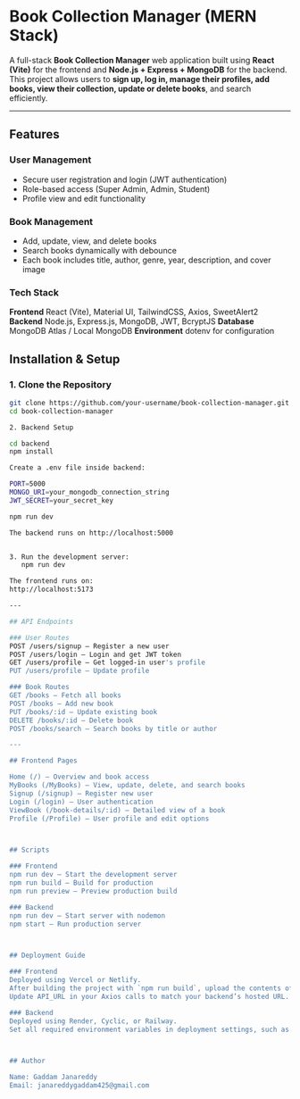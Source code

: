 #  Book Collection Manager (MERN Stack)

A full-stack **Book Collection Manager** web application built using **React (Vite)** for the frontend and **Node.js + Express + MongoDB** for the backend.  
This project allows users to **sign up, log in, manage their profiles, add books, view their collection, update or delete books**, and search efficiently.

---

##  Features

###  User Management
- Secure user registration and login (JWT authentication)
- Role-based access (Super Admin, Admin, Student)
- Profile view and edit functionality

###  Book Management
- Add, update, view, and delete books
- Search books dynamically with debounce
- Each book includes title, author, genre, year, description, and cover image

###  Tech Stack

 **Frontend**      React (Vite), Material UI, TailwindCSS, Axios, SweetAlert2 
 **Backend**       Node.js, Express.js, MongoDB, JWT, BcryptJS 
 **Database**      MongoDB Atlas / Local MongoDB 
 **Environment**   dotenv for configuration 



##  Installation & Setup

###  1. Clone the Repository
```bash
git clone https://github.com/your-username/book-collection-manager.git
cd book-collection-manager

2. Backend Setup

cd backend
npm install

Create a .env file inside backend:

PORT=5000
MONGO_URI=your_mongodb_connection_string
JWT_SECRET=your_secret_key

npm run dev

The backend runs on http://localhost:5000


3. Run the development server:
   npm run dev

The frontend runs on:
http://localhost:5173

---

## API Endpoints

### User Routes
POST /users/signup – Register a new user  
POST /users/login – Login and get JWT token  
GET /users/profile – Get logged-in user's profile  
PUT /users/profile – Update profile  

### Book Routes
GET /books – Fetch all books  
POST /books – Add new book  
PUT /books/:id – Update existing book  
DELETE /books/:id – Delete book  
POST /books/search – Search books by title or author  

---

## Frontend Pages

Home (/) – Overview and book access  
MyBooks (/MyBooks) – View, update, delete, and search books  
Signup (/signup) – Register new user  
Login (/login) – User authentication  
ViewBook (/book-details/:id) – Detailed view of a book  
Profile (/Profile) – User profile and edit options  



## Scripts

### Frontend
npm run dev – Start the development server  
npm run build – Build for production  
npm run preview – Preview production build  

### Backend
npm run dev – Start server with nodemon  
npm start – Run production server  



## Deployment Guide

### Frontend
Deployed using Vercel or Netlify.  
After building the project with `npm run build`, upload the contents of the "dist" folder.  
Update API_URL in your Axios calls to match your backend’s hosted URL.  

### Backend
Deployed using Render, Cyclic, or Railway.  
Set all required environment variables in deployment settings, such as PORT, MONGO_URI, and JWT_SECRET.  



## Author

Name: Gaddam Janareddy  
Email: janareddygaddam425@gmail.com 
